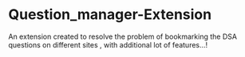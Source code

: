 # Question_manager-Extension
An extension created to resolve the problem of bookmarking the DSA questions on different sites , with additional lot of features...!
